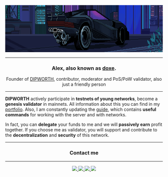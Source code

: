 <img src="https://github.com/doxe1/doxe1/blob/main/cover.gif" width="100%" height="150">

_____
<h3 align="center">Alex, also known as <a href="https://t.me/doxe01" target="_blank">doxe</a>.</h3>
<p align="center">Founder of <a href="https://github.com/dipworth" target="_blank">DIPWORTH</a>, contributor, moderator and PoS/PoW validator, also just a friendly person </p>

_____

**DIPWORTH** actively participate in **testnets of young networks**, become a **genesis validator** in mainnets. All information about this you can find in my [portfolio](https://github.com/doxe1/doxe1/blob/main/doxe.md). Also, I am constantly updating the [guide](https://github.com/doxe1/useful-cmd/blob/main/README.md), which contains **useful commands** for working with the server and with networks.

In fact, you can **delegate** your funds to me and we will **passively earn** profit together. If you choose me as validator, you will support and contribute to the **decentralization** and **security** of this network.

_____
<h3 name="intro" align="center">Contact me </h3>

_____

<div align="center">
    <a href="https://t.me/doxe01" target="_blank">
        <img height="35px" src="https://img.shields.io/badge/Telegram-2CA5E0?style=for-the-badge&logo=telegram&logoColor=white">
    </a>
    <a href="https://twitter.com/doxe001" target="_blank">
        <img height="35px" src="https://img.shields.io/badge/Twitter-1DA1F2?style=for-the-badge&logo=twitter&logoColor=white">
    </a>
    <a href="https://discord.gg/YZZ2m2sxDD" target="_blank">
        <img height="35px" src="https://img.shields.io/badge/Discord-7289DA?style=for-the-badge&logo=discord&logoColor=white">
    </a>
    <a href="https://github.com/doxe1" target="_blank">
        <img height="35px" src="https://img.shields.io/badge/GitHub-100000?style=for-the-badge&logo=github&logoColor=white">
    </a>
</div>
